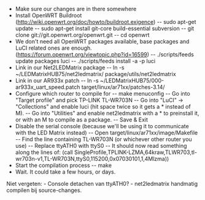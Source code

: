 - Make sure our changes are in there somewhere
- Install OpenWRT Buildroot (http://wiki.openwrt.org/doc/howto/buildroot.exigence)
-- sudo apt-get update
-- sudo apt-get install git-core build-essential subversion
-- git clone git://git.openwrt.org/openwrt.git
-- cd openwrt
- We don't need all OpenWRT packages available, base packages and LuCI related ones are enough. (https://forum.openwrt.org/viewtopic.php?id=16599)
-- ./scripts/feeds update packages luci
-- ./scripts/feeds install -a -p luci
- Link in our Net2LEDMatrix package
-- ln -s ~/LEDMatrixHUB75/net2ledmatrix/ package/utils/net2ledmatrix
- Link in our AR933x patch
-- ln -s ~/LEDMatrixHUB75/000-ar933x_uart_speed.patch target/linux/ar71xx/patches-3.14/
- Configure which router to compile for
-- make menuconfig
-- Go into "Target profile" and pick TP-LINK TL-WR703N
-- Go into "LuCI" -> "Collections" and enable luci (hit space twice so it gets a * instead of M).
-- Go into "Utilities" and enable net2ledmatrix with a * to preinstall it, or with an M to compile as a package.
-- Save & Exit
- Disable the serial console (because we'll be using it to communicate with the LED Matrix instead)
-- Open target/linux/ar71xx/image/Makefile
-- Find the line containing TL-WR703N (or whichever other router you use)
-- Replace ttyATH0 with ttyS0
-- It should now read something along the lines of:
   (call SingleProfile,TPLINK-LZMA,64kraw,TLWR703,tl-wr703n-v1,TL-WR703N,ttyS0,115200,0x07030101,1,4Mlzma))
- Start the compilation process
-- make
- Wait. It could take a few hours, or days.

Niet vergeten:
	- Console detachen van ttyATH0?
	- net2ledmatrix handmatig compilen bij source-changes.